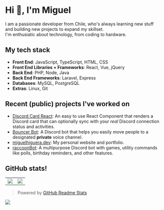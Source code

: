# Hi 👋, I'm Miguel

I am a passionate developer from Chile, who's always learning new stuff and building new projects to expand my skillset.<br/> I'm enthusiatic about technology, from coding to hardware.

## My tech stack

- **Front End**: JavaScript, TypeScript, HTML, CSS
- **Front End Libraries + Frameworks**: React, Vue, jQuery
- **Back End**: PHP, Node, Java
- **Back End Frameworks**: Laravel, Express
- **Databases**: MySQL, PostgreSQL
- **Extras**: Linux, Git

## Recent (public) projects I've worked on

- [Discord Card React](https://github.com/MiguelHigueraDev/discord-card-react): An easy to use React Component that renders a Discord card that can optionally sync with your _real_ Discord connection status and activities.
- [Bouncer Bot](https://github.com/MiguelHigueraDev/discord-bouncer-bot): A Discord bot that helps you easily move people to a designated **private** voice channel.
- [miguelhiguera.dev](https://github.com/MiguelHigueraDev/miguelhiguera.dev): My personal website and portfolio.
- [raccoonBot](https://github.com/MiguelHigueraDev/raccoonBot): A multipurpose Discord bot with games, utility commands like polls, birthday reminders, and other features.

## GitHub stats!
<table>
  <tr>
    <td align="center" style="padding=0;width=50%;">
      <img align="center" style="padding=0;" src="https://github-readme-stats-new-three-kohl.vercel.app/api?username=miguelhigueradev&text_color=9f9f9f&bg_color=00000000&hide_border=true&icon_color=4F8CC9&hide_title=true&count_private=true&show_icons=true" />
    </td>
    <td align="center" style="padding=0;width=50%;">
      <img align="center" style="padding=0;" src="https://github-readme-stats-new-three-kohl.vercel.app/api/top-langs/?username=miguelhigueradev&count_private=true&title_color=4F8CC9&text_color=9f9f9f&bg_color=00000000&hide_border=true&icon_color=4F8CC9&layout=compact" />
    </td>
  </tr>
</table>

> Powered by [GitHub Readme Stats](https://github.com/anuraghazra/github-readme-stats)


![](https://komarev.com/ghpvc/?username=MiguelHigueraDev)




